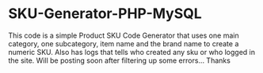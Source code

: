 # SKU-Generator-PHP-MySQL
This code is a simple Product SKU Code Generator that uses one main category, one subcategory, item name and the brand name to create a numeric SKU. Also has logs that tells who created any sku or who logged in the site.
Will be posting soon after filtering up some errors...
Thanks 
